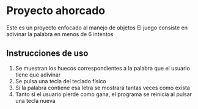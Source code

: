 # Proyecto ahorcado

Este es un proyecto enfocado al manejo de objetos
El juego consiste en adivinar la palabra en menos de 6 intentos
## Instrucciones de uso

1. Se muestran los huecos correspondientes a la palabra que el usuario tiene que adivinar
2. Se pulsa una tecla del teclado físico
3. Si la palabra contiene esa letra se mostrará tantas veces como exista
4. Tanto si el usuario pierde como gana, el programa se reinicia al pulsar una tecla nueva